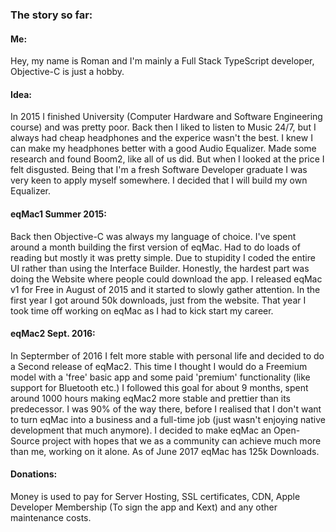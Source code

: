 ### The story so far:
#### Me:
Hey, my name is Roman and I'm mainly a Full Stack TypeScript developer, Objective-C is just a hobby.

#### Idea:
In 2015 I finished University (Computer Hardware and Software Engineering course) and was pretty poor. Back then I liked to listen to Music 24/7, but I always had cheap headphones and the experice wasn't the best. I knew I can make my headphones better with a good Audio Equalizer. Made some research and found Boom2, like all of us did. But when I looked at the price I felt disgusted. Being that I'm a fresh Software Developer graduate I was very keen to apply myself somewhere. I decided that I will build my own Equalizer.
#### eqMac1 Summer 2015:
Back then Objective-C was always my language of choice. 
I've spent around a month building the first version of eqMac. Had to do loads of reading but mostly it was pretty simple. Due to stupidity I coded the entire UI rather than using the Interface Builder. Honestly, the hardest part was doing the Website where people could download the app.
I released eqMac v1 for Free in August of 2015 and it started to slowly gather attention. In the first year I got around 50k downloads, just from the website. 
That year I took time off working on eqMac as I had to kick start my career. 
#### eqMac2 Sept. 2016:
In Septermber of 2016 I felt more stable with personal life and decided to do a Second release of eqMac2. This time I thought I would do a Freemium model with a 'free' basic app and some paid 'premium' functionality (like support for Bluetooth etc.) I followed this goal for about 9 months, spent around 1000 hours making eqMac2 more stable and prettier than its predecessor. I was 90% of the way there, before I realised that I don't want to turn eqMac into a business and a full-time job (just wasn't enjoying native development that much anymore). I decided to make eqMac an Open-Source project with hopes that we as a community can achieve much more than me, working on it alone. As of June 2017 eqMac has 125k Downloads.

#### Donations:
Money is used to pay for Server Hosting, SSL certificates, CDN, Apple Developer Membership (To sign the app and Kext) and any other maintenance costs.